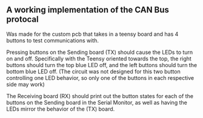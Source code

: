 ## A working implementation of the CAN Bus protocal

Was made for the custom pcb that takes in a teensy board and has 4 buttons to test communications with.

Pressing buttons on the Sending board (TX) should cause the LEDs to turn on and off. Specifically with the Teensy oriented towards the top, the right buttons should turn the top blue LED off, and the left buttons should turn the bottom blue LED off. (The circuit was not designed for this two button controlling one LED behavior, so only one of the buttons in each respective side may work)



The Receiving board (RX) should print out the button states for each of the buttons on the Sending board in the Serial Monitor, as well as having the LEDs mirror the behavior of the (TX) board.
